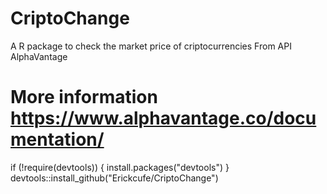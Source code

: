 # CriptoChange
A R package to check the market price of criptocurrencies
From API  AlphaVantage

# More information https://www.alphavantage.co/documentation/

if (!require(devtools)) {
    install.packages("devtools")
}
devtools::install_github("Erickcufe/CriptoChange")
